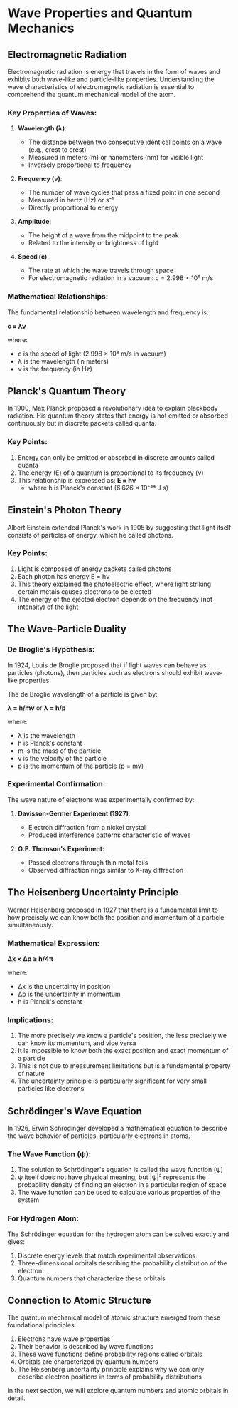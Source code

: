 # Wave Properties and Quantum Mechanics

## Electromagnetic Radiation

Electromagnetic radiation is energy that travels in the form of waves and exhibits both wave-like and particle-like properties. Understanding the wave characteristics of electromagnetic radiation is essential to comprehend the quantum mechanical model of the atom.

### Key Properties of Waves:

1. **Wavelength (λ)**:
   - The distance between two consecutive identical points on a wave (e.g., crest to crest)
   - Measured in meters (m) or nanometers (nm) for visible light
   - Inversely proportional to frequency

2. **Frequency (ν)**:
   - The number of wave cycles that pass a fixed point in one second
   - Measured in hertz (Hz) or s⁻¹
   - Directly proportional to energy

3. **Amplitude**:
   - The height of a wave from the midpoint to the peak
   - Related to the intensity or brightness of light

4. **Speed (c)**:
   - The rate at which the wave travels through space
   - For electromagnetic radiation in a vacuum: c = 2.998 × 10⁸ m/s

### Mathematical Relationships:

The fundamental relationship between wavelength and frequency is:

**c = λν**

where:
- c is the speed of light (2.998 × 10⁸ m/s in vacuum)
- λ is the wavelength (in meters)
- ν is the frequency (in Hz)

## Planck's Quantum Theory

In 1900, Max Planck proposed a revolutionary idea to explain blackbody radiation. His quantum theory states that energy is not emitted or absorbed continuously but in discrete packets called quanta.

### Key Points:

1. Energy can only be emitted or absorbed in discrete amounts called quanta
2. The energy (E) of a quantum is proportional to its frequency (ν)
3. This relationship is expressed as: **E = hν**
   - where h is Planck's constant (6.626 × 10⁻³⁴ J·s)

## Einstein's Photon Theory

Albert Einstein extended Planck's work in 1905 by suggesting that light itself consists of particles of energy, which he called photons.

### Key Points:

1. Light is composed of energy packets called photons
2. Each photon has energy E = hν
3. This theory explained the photoelectric effect, where light striking certain metals causes electrons to be ejected
4. The energy of the ejected electron depends on the frequency (not intensity) of the light

## The Wave-Particle Duality

### De Broglie's Hypothesis:

In 1924, Louis de Broglie proposed that if light waves can behave as particles (photons), then particles such as electrons should exhibit wave-like properties.

The de Broglie wavelength of a particle is given by:

**λ = h/mv** or **λ = h/p**

where:
- λ is the wavelength
- h is Planck's constant
- m is the mass of the particle
- v is the velocity of the particle
- p is the momentum of the particle (p = mv)

### Experimental Confirmation:

The wave nature of electrons was experimentally confirmed by:

1. **Davisson-Germer Experiment (1927)**:
   - Electron diffraction from a nickel crystal
   - Produced interference patterns characteristic of waves

2. **G.P. Thomson's Experiment**:
   - Passed electrons through thin metal foils
   - Observed diffraction rings similar to X-ray diffraction

## The Heisenberg Uncertainty Principle

Werner Heisenberg proposed in 1927 that there is a fundamental limit to how precisely we can know both the position and momentum of a particle simultaneously.

### Mathematical Expression:

**Δx × Δp ≥ h/4π**

where:
- Δx is the uncertainty in position
- Δp is the uncertainty in momentum
- h is Planck's constant

### Implications:

1. The more precisely we know a particle's position, the less precisely we can know its momentum, and vice versa
2. It is impossible to know both the exact position and exact momentum of a particle
3. This is not due to measurement limitations but is a fundamental property of nature
4. The uncertainty principle is particularly significant for very small particles like electrons

## Schrödinger's Wave Equation

In 1926, Erwin Schrödinger developed a mathematical equation to describe the wave behavior of particles, particularly electrons in atoms.

### The Wave Function (ψ):

1. The solution to Schrödinger's equation is called the wave function (ψ)
2. ψ itself does not have physical meaning, but |ψ|² represents the probability density of finding an electron in a particular region of space
3. The wave function can be used to calculate various properties of the system

### For Hydrogen Atom:

The Schrödinger equation for the hydrogen atom can be solved exactly and gives:

1. Discrete energy levels that match experimental observations
2. Three-dimensional orbitals describing the probability distribution of the electron
3. Quantum numbers that characterize these orbitals

## Connection to Atomic Structure

The quantum mechanical model of atomic structure emerged from these foundational principles:

1. Electrons have wave properties
2. Their behavior is described by wave functions
3. These wave functions define probability regions called orbitals
4. Orbitals are characterized by quantum numbers
5. The Heisenberg uncertainty principle explains why we can only describe electron positions in terms of probability distributions

In the next section, we will explore quantum numbers and atomic orbitals in detail.
